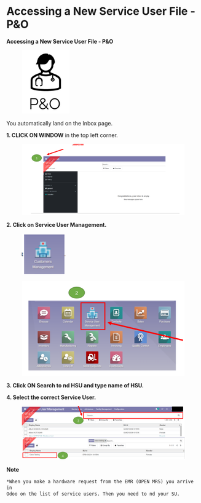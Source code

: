 # Accessing a New Service User File - P\&O

**Accessing a New Service User File - P\&O**

<figure><img src="../../../.gitbook/assets/image (6) (1) (1).png" alt=""><figcaption></figcaption></figure>

You automatically land on the Inbox page.

**1. CLICK ON WINDOW** in the top left corner.

<figure><img src="../../../.gitbook/assets/image (7) (1) (1).png" alt=""><figcaption></figcaption></figure>

**2. Click on Service User Management.**

<figure><img src="../../../.gitbook/assets/image (8) (1) (1).png" alt=""><figcaption></figcaption></figure>

<figure><img src="../../../.gitbook/assets/image (9) (1) (1).png" alt=""><figcaption></figcaption></figure>

**3. Click ON Search to nd HSU and type name of HSU.**

**4. Select the correct Service User.**

<figure><img src="../../../.gitbook/assets/image (10) (1) (1).png" alt=""><figcaption></figcaption></figure>

**Note**

```
*When you make a hardware request from the EMR (OPEN MRS) you arrive in
Odoo on the list of service users. Then you need to nd your SU.
```

